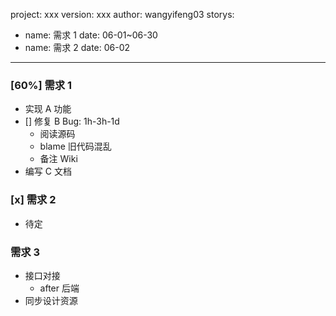 project: xxx
version: xxx
author: wangyifeng03
storys:
  - name: 需求 1
    date: 06-01~06-30
  - name: 需求 2
    date: 06-02

---

### [60%] 需求 1
* 实现 A 功能
* [] 修复 B Bug: 1h-3h-1d
    * 阅读源码
    * blame 旧代码混乱
    * 备注 Wiki
* 编写 C 文档

### [x] 需求 2
* 待定

### 需求 3
- 接口对接
    - after 后端
- 同步设计资源
